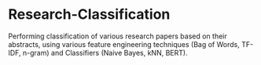# Research-Classification
Performing classification of various research papers based on their abstracts, using various feature engineering techniques (Bag of Words, TF-IDF, n-gram) and Classifiers (Naive Bayes, kNN, BERT).
